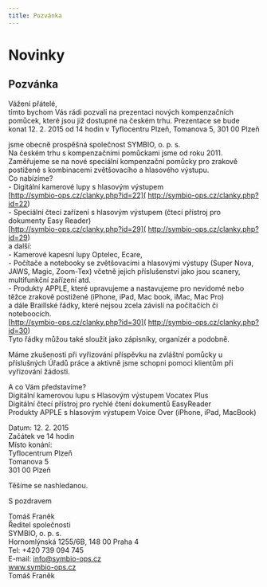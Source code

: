 ```yaml
---
title: Pozvánka
---
```

# Novinky

## Pozvánka

Vážení přátelé,  
tímto bychom Vás rádi pozvali na prezentaci nových kompenzačních pomůcek, které jsou již dostupné na českém trhu. Prezentace se bude konat 12. 2. 2015 od 14 hodin v Tyflocentru Plzeň, Tomanova 5, 301 00 Plzeň  
  
jsme obecně prospěšná společnost SYMBIO, o. p. s.  
Na českém trhu s kompenzačními pomůckami jsme od roku 2011.  
Zaměřujeme se na nové speciální kompenzační pomůcky pro zrakově postižené s kombinacemi zvětšovacího a hlasového výstupu.  
Co nabízíme?  
\- Digitální kamerové lupy s hlasovým výstupem  
[http://symbio-ops.cz/clanky.php?id=22]( http://symbio-ops.cz/clanky.php?id=22)  
\- Speciální čtecí zařízení s hlasovým výstupem (čtecí přístroj pro dokumenty Easy Reader)  
[http://symbio-ops.cz/clanky.php?id=29]( http://symbio-ops.cz/clanky.php?id=29)  
a další:  
\- Kamerové kapesní lupy Optelec, Ecare,  
\- Počítače a notebooky se zvětšovacími a hlasovými výstupy (Super Nova, JAWS, Magic, Zoom-Tex) včetně jejich příslušenství jako jsou scanery, multifunkční zařízení atd.  
\- Produkty APPLE, které upravujeme a nastavujeme pro nevidomé nebo těžce zrakově postižené (iPhone, iPad, Mac book, iMac, Mac Pro)  
a dále Braillské řádky, které nejsou zcela závislí na počítačích či noteboocích.  
[http://symbio-ops.cz/clanky.php?id=30]( http://symbio-ops.cz/clanky.php?id=30)  
Tyto řádky můžou také sloužit jako zápisníky, organizér a podobně.  
  
Máme zkušenosti při vyřizování příspěvku na zvláštní pomůcky u příslušných Úřadů práce a aktivně jsme schopni pomoci klientům při vyřizování žádosti.  
  
A co Vám představíme?  
Digitální kamerovou lupu s Hlasovým výstupem Vocatex Plus  
Digitální čtecí přístroj pro rychlé čtení dokumentů EasyReader  
Produkty APPLE s hlasovým výstupem Voice Over (iPhone, iPad, MacBook)  
  
Datum: 12. 2. 2015  
Začátek ve 14 hodin  
Místo konání:  
Tyflocentrum Plzeň  
Tomanova 5  
301 00 Plzeň  
  
Těšíme se nashledanou.  
  
S pozdravem  
  
Tomáš Franěk  
Ředitel společnosti  
SYMBIO, o. p. s.  
Hornomlýnská 1255/6B, 148 00 Praha 4  
Tel: +420 739 094 745  
E-mail: [info@symbio-ops.cz](mailform.php?mail=info@symbio-ops.cz)  
www.symbio-ops.cz  
Tomáš Franěk